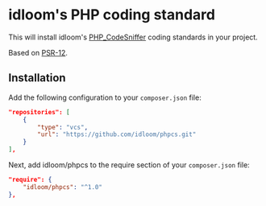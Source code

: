 # idloom's PHP coding standard

This will install idloom's [PHP_CodeSniffer](https://github.com/squizlabs/PHP_CodeSniffer) coding standards in your project.

Based on [PSR-12](https://www.php-fig.org/psr/psr-12/).

## Installation

Add the following configuration to your `composer.json` file:

```json
"repositories": [
    {
        "type": "vcs",
        "url": "https://github.com/idloom/phpcs.git"
    }
],
```

Next, add idloom/phpcs to the require section of your `composer.json` file:

```json
"require": {
    "idloom/phpcs": "^1.0"
},
```
